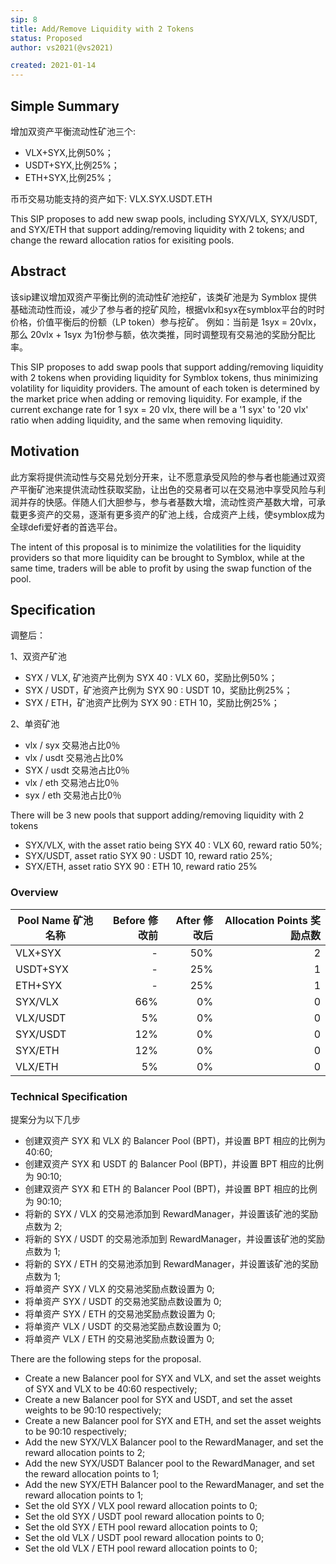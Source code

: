 ```yaml
---
sip: 8
title: Add/Remove Liquidity with 2 Tokens
status: Proposed
author: vs2021(@vs2021)

created: 2021-01-14
---
```


## Simple Summary

增加双资产平衡流动性矿池三个:
- VLX+SYX,比例50%；
- USDT+SYX,比例25%；
- ETH+SYX,比例25%；

币币交易功能支持的资产如下:
VLX.SYX.USDT.ETH

This SIP proposes to add new swap pools, including SYX/VLX, SYX/USDT, and SYX/ETH that support adding/removing liquidity with 2 tokens; and change the reward allocation ratios for exisiting pools.

## Abstract

该sip建议增加双资产平衡比例的流动性矿池挖矿，该类矿池是为 Symblox 提供基础流动性而设，减少了参与者的挖矿风险，根据vlx和syx在symblox平台的时时价格，价值平衡后的份额（LP token）参与挖矿。
例如：当前是 1syx = 20vlx，那么 20vlx + 1syx 为1份参与额，依次类推，同时调整现有交易池的奖励分配比率。

This SIP proposes to add swap pools that support adding/removing liquidity with 2 tokens when providing liquidity for Symblox tokens, thus minimizing volatility for liquidity providers. The amount of each token is determined by the market price when adding or removing liquidity. For example, if the current exchange rate for 1 syx = 20 vlx, there will be a '1 syx' to '20 vlx' ratio when adding liquidity, and the same when removing liquidity. 


## Motivation

此方案将提供流动性与交易兑划分开来，让不愿意承受风险的参与者也能通过双资产平衡矿池来提供流动性获取奖励，让出色的交易者可以在交易池中享受风险与利润并存的快感。伴随人们大胆参与，参与者基数大增，流动性资产基数大增，可承载更多资产的交易，逐渐有更多资产的矿池上线，合成资产上线，使symblox成为全球defi爱好者的首选平台。

The intent of this proposal is to minimize the volatilities for the liquidity providers so that more liquidity can be brought to Symblox, while at the same time, traders will be able to profit by using the swap function of the pool. 


## Specification

调整后：

1、双资产矿池

- SYX / VLX, 矿池资产比例为 SYX 40 : VLX 60，奖励比例50%；
- SYX / USDT，矿池资产比例为 SYX 90 : USDT 10，奖励比例25%；
- SYX / ETH，矿池资产比例为 SYX 90 : ETH 10，奖励比例25%；

2、单资矿池

- vlx / syx 交易池占比0％
- vlx / usdt 交易池占比0%
- SYX / usdt 交易池占比0％
- vlx / eth 交易池占比0％
- syx / eth 交易池占比0％

There will be 3 new pools that support adding/removing liquidity with 2 tokens

- SYX/VLX, with the asset ratio being SYX 40 : VLX 60, reward ratio 50%;
- SYX/USDT, asset ratio SYX 90 : USDT 10, reward ratio 25%;
- SYX/ETH, asset ratio SYX 90 : ETH 10, reward ratio 25%

### Overview

| Pool Name 矿池名称 | Before 修改前 | After 修改后 | Allocation Points 奖励点数 |
| ------------------ | ------------: | -----------: | -------------------------: |
| VLX+SYX           |         - |          50% |                       2|
| USDT+SYX           |         - |          25% |                       1|
| ETH+SYX           |         - |          25% |                       1|
| SYX/VLX            |         66% |          0% |                        0|
| VLX/USDT           |         5% |           0% |                          0 |
| SYX/USDT           |        12% |          0% |                        0 |
| SYX/ETH            |        12% |          0% |                        0 |
| VLX/ETH            |        5% |           0% |                          0 |

### Technical Specification

提案分为以下几步 

- 创建双资产 SYX 和 VLX 的 Balancer Pool (BPT)，并设置 BPT 相应的比例为 40:60; 
- 创建双资产 SYX 和 USDT 的 Balancer Pool (BPT)，并设置 BPT 相应的比例为 90:10; 
- 创建双资产 SYX 和 ETH 的 Balancer Pool (BPT)，并设置 BPT 相应的比例为 90:10; 
- 将新的 SYX / VLX 的交易池添加到 RewardManager，并设置该矿池的奖励点数为 2; 
- 将新的 SYX / USDT 的交易池添加到 RewardManager，并设置该矿池的奖励点数为 1; 
- 将新的 SYX / ETH 的交易池添加到 RewardManager，并设置该矿池的奖励点数为 1; 
- 将单资产 SYX / VLX 的交易池奖励点数设置为 0; 
- 将单资产 SYX / USDT 的交易池奖励点数设置为 0; 
- 将单资产 SYX / ETH 的交易池奖励点数设置为 0; 
- 将单资产 VLX / USDT 的交易池奖励点数设置为 0; 
- 将单资产 VLX / ETH 的交易池奖励点数设置为 0; 

There are the following steps for the proposal.

- Create a new Balancer pool for SYX and VLX, and set the asset weights of SYX and VLX to be 40:60 respectively;
- Create a new Balancer pool for SYX and USDT, and set the asset weights to be 90:10 respectively;
- Create a new Balancer pool for SYX and ETH, and set the asset weights to be 90:10 respectively;
- Add the new SYX/VLX Balancer pool to the RewardManager, and set the reward allocation points to 2;
- Add the new SYX/USDT Balancer pool to the RewardManager, and set the reward allocation points to 1;
- Add the new SYX/ETH Balancer pool to the RewardManager, and set the reward allocation points to 1;
- Set the old SYX / VLX pool reward allocation points to 0;
- Set the old SYX / USDT pool reward allocation points to 0;
- Set the old SYX / ETH pool reward allocation points to 0;
- Set the old VLX / USDT pool reward allocation points to 0;
- Set the old VLX / ETH pool reward allocation points to 0;





